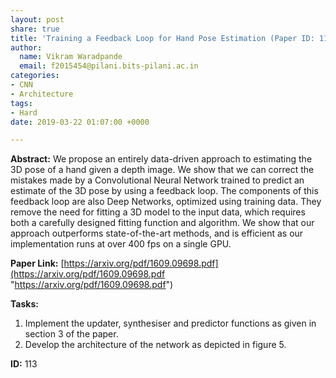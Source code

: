 ```yaml
---
layout: post
share: true
title: 'Training a Feedback Loop for Hand Pose Estimation (Paper ID: 113)'
author:
  name: Vikram Waradpande
  email: f2015454@pilani.bits-pilani.ac.in
categories:
- CNN
- Architecture
tags:
- Hard
date: 2019-03-22 01:07:00 +0000

---
```

**Abstract:** We propose an entirely data-driven approach to estimating the 3D pose of a hand given a depth image. We show that we can correct the mistakes made by a Convolutional Neural Network trained to predict an estimate of the 3D pose by using a feedback loop. The components of this feedback loop are also Deep Networks, optimized using training data. They remove the need for fitting a 3D model to the input data, which requires both a carefully designed fitting function and algorithm. We show that our approach outperforms state-of-the-art methods, and is efficient as our implementation runs at over 400 fps on a single GPU.

**Paper Link:** [https://arxiv.org/pdf/1609.09698.pdf](https://arxiv.org/pdf/1609.09698.pdf "https://arxiv.org/pdf/1609.09698.pdf")

**Tasks:**

1. Implement the updater, synthesiser and predictor functions as given in section 3 of the paper.
2. Develop the architecture of the network as depicted in figure 5.

**ID:** 113